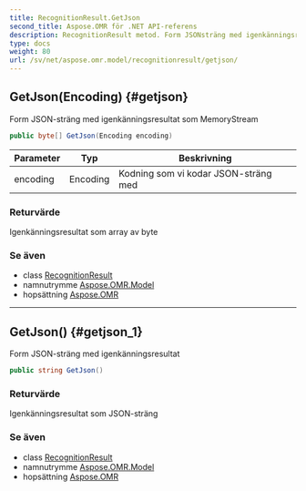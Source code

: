 ```yaml
---
title: RecognitionResult.GetJson
second_title: Aspose.OMR för .NET API-referens
description: RecognitionResult metod. Form JSONsträng med igenkänningsresultat som MemoryStream
type: docs
weight: 80
url: /sv/net/aspose.omr.model/recognitionresult/getjson/
---
```

## GetJson(Encoding) {#getjson}

Form JSON-sträng med igenkänningsresultat som MemoryStream

```csharp
public byte[] GetJson(Encoding encoding)
```

| Parameter | Typ | Beskrivning |
| --- | --- | --- |
| encoding | Encoding | Kodning som vi kodar JSON-sträng med |

### Returvärde

Igenkänningsresultat som array av byte

### Se även

* class [RecognitionResult](../)
* namnutrymme [Aspose.OMR.Model](../../recognitionresult/)
* hopsättning [Aspose.OMR](../../../)

---

## GetJson() {#getjson_1}

Form JSON-sträng med igenkänningsresultat

```csharp
public string GetJson()
```

### Returvärde

Igenkänningsresultat som JSON-sträng

### Se även

* class [RecognitionResult](../)
* namnutrymme [Aspose.OMR.Model](../../recognitionresult/)
* hopsättning [Aspose.OMR](../../../)


